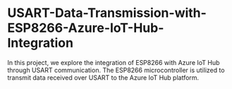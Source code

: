 # USART-Data-Transmission-with-ESP8266-Azure-IoT-Hub-Integration
 In this project, we explore the integration of ESP8266 with Azure IoT Hub through USART communication. The ESP8266 microcontroller is utilized to transmit data received over USART to the Azure IoT Hub platform. 
